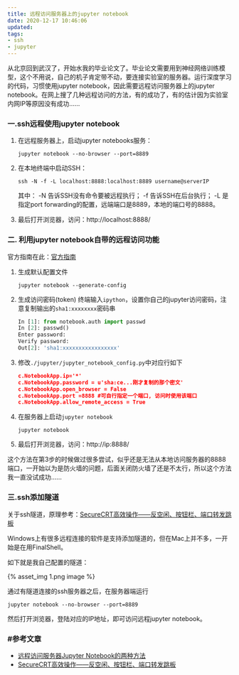 ```yaml
---
title: 远程访问服务器上的jupyter notebook
date: 2020-12-17 10:46:06
updated:
tags:
- ssh
- jupyter
---
```


从北京回到武汉了，开始水我的毕业论文了。毕业论文需要用到神经网络训练模型，这个不用说，自己的机子肯定带不动，要连接实验室的服务器。运行深度学习的代码，习惯使用jupyter notebook，因此需要远程访问服务器上的jupyter notebook。在网上搜了几种远程访问的方法，有的成功了，有的估计因为实验室内网IP等原因没有成功……

<!--more-->

### 一.ssh远程使用jupyter notebook

1. 在远程服务器上，启动jupyter notebooks服务：

   ```
   jupyter notebook --no-browser --port=8889
   ```

2. 在本地终端中启动SSH：

   ```shell
   ssh -N -f -L localhost:8888:localhost:8889 username@serverIP
   ```

   其中： -N 告诉SSH没有命令要被远程执行； -f 告诉SSH在后台执行； -L 是指定port forwarding的配置，远端端口是8889，本地的端口号的8888。

3. 最后打开浏览器，访问：http://localhost:8888/

### 二. 利用jupyter notebook自带的远程访问功能

官方指南在此：[官方指南](http://jupyter-notebook.readthedocs.io/en/latest/public_server.html#notebook-server-security)

1. 生成默认配置文件

   ```shell
   jupyter notebook --generate-config
   ```

2. 生成访问密码(token)
   终端输入`ipython`，设置你自己的jupyter访问密码，注意复制输出的`sha1:xxxxxxxx`密码串

   ```python
   In [1]: from notebook.auth import passwd
   In [2]: passwd()
   Enter password:
   Verify password:
   Out[2]: 'sha1:xxxxxxxxxxxxxxxxx'
   ```

3. 修改`./jupyter/jupyter_notebook_config.py`中对应行如下

   ```json
   c.NotebookApp.ip='*'
   c.NotebookApp.password = u'sha:ce...刚才复制的那个密文'
   c.NotebookApp.open_browser = False
   c.NotebookApp.port =8888 #可自行指定一个端口, 访问时使用该端口
   c.NotebookApp.allow_remote_access = True
   ```

4. 在服务器上启动`jupyter notebook`

   ```shell
   jupyter notebook
   ```

5. 最后打开浏览器，访问：http://ip:8888/

这个方法在第3步的时候做过很多尝试，似乎还是无法从本地访问服务器的8888端口，一开始以为是防火墙的问题，后面关闭防火墙了还是不太行，所以这个方法我一直没试成功……

### 三.ssh添加隧道

关于ssh隧道，原理参考：[SecureCRT高效操作——反空闲、按钮栏、端口转发跳板](https://juejin.cn/post/6844903946096476173#heading-4)

Windows上有很多远程连接的软件是支持添加隧道的，但在Mac上并不多，一开始是在用FinalShell。

如下就是我自己配置的隧道：

{% asset_img 1.png  image %}

通过有隧道连接的ssh服务器之后，在服务器端运行

```shell
jupyter notebook --no-browser --port=8889
```

然后打开浏览器，登陆对应的IP地址，即可访问远程jupyter notebook。



### #参考文章

- [远程访问服务器Jupyter Notebook的两种方法](https://www.jianshu.com/p/8fc3cd032d3c)
- [SecureCRT高效操作——反空闲、按钮栏、端口转发跳板](https://juejin.cn/post/6844903946096476173#heading-4)

